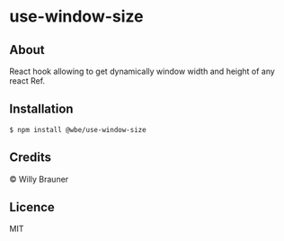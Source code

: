 # use-window-size

## About

React hook allowing to get dynamically window width and height of any react Ref.

## Installation

```shell script
$ npm install @wbe/use-window-size
```

## Credits

© Willy Brauner

## Licence

MIT
